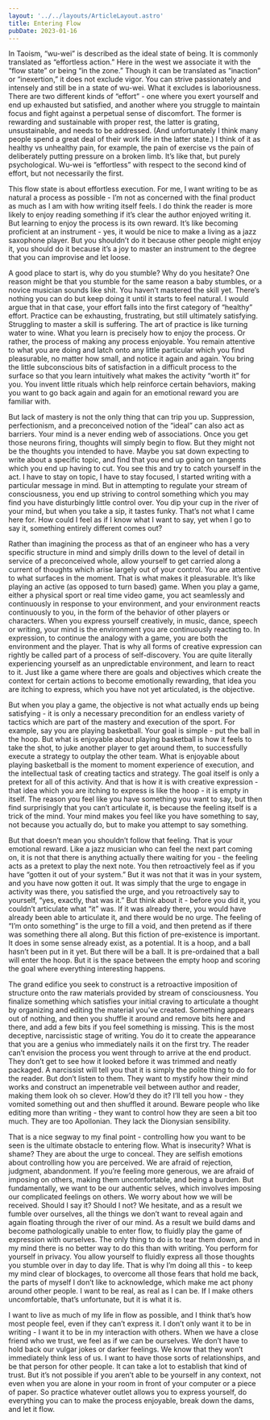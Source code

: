 ```yaml
---
layout: '../../layouts/ArticleLayout.astro'
title: Entering Flow
pubDate: 2023-01-16
---
```


In Taoism, “wu-wei” is described as the ideal state of being. It is commonly translated as “effortless action.” Here in the west we associate it with the “flow state” or being “in the zone.” Though it can be translated as “inaction” or “inexertion,” it does not exclude vigor. You can strive passionately and intensely and still be in a state of wu-wei. What it excludes is laboriousness. There are two different kinds of “effort” - one where you exert yourself and end up exhausted but satisfied, and another where you struggle to maintain focus and fight against a perpetual sense of discomfort. The former is rewarding and sustainable with proper rest, the latter is grating, unsustainable, and needs to be addressed. (And unfortunately I think many people spend a great deal of their work life in the latter state.) I think of it as healthy vs unhealthy pain, for example, the pain of exercise vs the pain of deliberately putting pressure on a broken limb. It’s like that, but purely psychological. Wu-wei is “effortless” with respect to the second kind of effort, but not necessarily the first.

This flow state is about effortless execution. For me, I want writing to be as natural a process as possible - I’m not as concerned with the final product as much as I am with how writing itself feels. I do think the reader is more likely to enjoy reading something if it’s clear the author enjoyed writing it. But learning to enjoy the process is its own reward. It’s like becoming proficient at an instrument - yes, it would be nice to make a living as a jazz saxophone player. But you shouldn’t do it because other people might enjoy it, you should do it because it’s a joy to master an instrument to the degree that you can improvise and let loose.

A good place to start is, why do you stumble? Why do you hesitate? One reason might be that you stumble for the same reason a baby stumbles, or a novice musician sounds like shit. You haven’t mastered the skill yet. There’s nothing you can do but keep doing it until it starts to feel natural. I would argue that in that case, your effort falls into the first category of “healthy” effort. Practice can be exhausting, frustrating, but still ultimately satisfying. Struggling to master a skill is suffering. The art of practice is like turning water to wine. What you learn is precisely how to enjoy the process. Or rather, the process of making any process enjoyable. You remain attentive to what you are doing and latch onto any little particular which you find pleasurable, no matter how small, and notice it again and again. You bring the little subconscious bits of satisfaction in a difficult process to the surface so that you learn intuitively what makes the activity “worth it” for you. You invent little rituals which help reinforce certain behaviors, making you want to go back again and again for an emotional reward you are familiar with.

 But lack of mastery is not the only thing that can trip you up. Suppression, perfectionism, and a preconceived notion of the “ideal” can also act as barriers. Your mind is a never ending web of associations. Once you get those neurons firing, thoughts will simply begin to flow. But they might not be the thoughts you intended to have. Maybe you sat down expecting to write about a specific topic, and find that you end up going on tangents which you end up having to cut. You see this and try to catch yourself in the act. I have to stay on topic, I have to stay focused, I started writing with a particular message in mind. But in attempting to regulate your stream of consciousness, you end up striving to control something which you may find you have disturbingly little control over. You dip your cup in the river of your mind, but when you take a sip, it tastes funky. That’s not what I came here for. How could I feel as if I know what I want to say, yet when I go to say it, something entirely different comes out?

Rather than imagining the process as that of an engineer who has a very specific structure in mind and simply drills down to the level of detail in service of a preconceived whole, allow yourself to get carried along a current of thoughts which arise largely out of your control. You are attentive to what surfaces in the moment. That is what makes it pleasurable. It’s like playing an active (as opposed to turn based) game. When you play a game, either a physical sport or real time video game, you act seamlessly and continuously in response to your environment, and your environment reacts continuously to you, in the form of the behavior of other players or characters. When you express yourself creatively, in music, dance, speech or writing, your mind is the environment you are continuously reacting to. In expression, to continue the analogy with a game, you are both the environment and the player. That is why all forms of creative expression can rightly be called part of a process of self-discovery. You are quite literally experiencing yourself as an unpredictable environment, and learn to react to it. Just like a game where there are goals and objectives which create the context for certain actions to become emotionally rewarding, that idea you are itching to express, which you have not yet articulated, is the objective.

But when you play a game, the objective is not what actually ends up being satisfying - it is only a necessary precondition for an endless variety of tactics which are part of the mastery and execution of the sport. For example, say you are playing basketball. Your goal is simple - put the ball in the hoop. But what is enjoyable about playing basketball is how it feels to take the shot, to juke another player to get around them, to successfully execute a strategy to outplay the other team. What is enjoyable about playing basketball is the moment to moment experience of execution, and the intellectual task of creating tactics and strategy. The goal itself is only a pretext for all of this activity. And that is how it is with creative expression - that idea which you are itching to express is like the hoop - it is empty in itself. The reason you feel like you have something you want to say, but then find surprisingly that you can’t articulate it, is because the feeling itself is a trick of the mind. Your mind makes you feel like you have something to say, not because you actually do, but to make you attempt to say something.

But that doesn’t mean you shouldn’t follow that feeling. That is your emotional reward. Like a jazz musician who can feel the next part coming on, it is not that there is anything actually there waiting for you - the feeling acts as a pretext to play the next note. You then retroactively feel as if you have “gotten it out of your system.” But it was not that it was in your system, and you have now gotten it out. It was simply that the urge to engage in activity was there, you satisfied the urge, and you retroactively say to yourself, “yes, exactly, that was it.” But think about it - before you did it, you couldn’t articulate what “it” was. If it was already there, you would have already been able to articulate it, and there would be no urge. The feeling of “I’m onto something” is the urge to fill a void, and then pretend as if there was something there all along. But this fiction of pre-existence is important. It does in some sense already exist, as a potential. It is a hoop, and a ball hasn’t been put in it yet. But there will be a ball. It is pre-ordained that a ball will enter the hoop. But it is the space between the empty hoop and scoring the goal where everything interesting happens.

The grand edifice you seek to construct is a retroactive imposition of structure onto the raw materials provided by stream of consciousness. You finalize something which satisfies your initial craving to articulate a thought by organizing and editing the material you’ve created. Something appears out of nothing, and then you shuffle it around and remove bits here and there, and add a few bits if you feel something is missing. This is the most deceptive, narcissistic stage of writing. You do it to create the appearance that you are a genius who immediately nails it on the first try. The reader can’t envision the process you went through to arrive at the end product. They don’t get to see how it looked before it was trimmed and neatly packaged. A narcissist will tell you that it is simply the polite thing to do for the reader. But don’t listen to them. They want to mystify how their mind works and construct an impenetrable veil between author and reader, making them look oh so clever. How’d they do it? I’ll tell you how - they vomited something out and then shuffled it around. Beware people who like editing more than writing - they want to control how they are seen a bit too much. They are too Apollonian. They lack the Dionysian sensibility.

That is a nice segway to my final point - controlling how you want to be seen is the ultimate obstacle to entering flow. What is insecurity? What is shame? They are about the urge to conceal. They are selfish emotions about controlling how you are perceived. We are afraid of rejection, judgment, abandonment. If you’re feeling more generous, we are afraid of imposing on others, making them uncomfortable, and being a burden. But fundamentally, we want to be our authentic selves, which involves imposing our complicated feelings on others. We worry about how we will be received. Should I say it? Should I not? We hesitate, and as a result we fumble over ourselves, all the things we don’t want to reveal again and again floating through the river of our mind. As a result we build dams and become pathologically unable to enter flow, to fluidly play the game of expression with ourselves. The only thing to do is to tear them down, and in my mind there is no better way to do this than with writing. You perform for yourself in privacy. You allow yourself to fluidly express all those thoughts you stumble over in day to day life. That is why I’m doing all this - to keep my mind clear of blockages, to overcome all those fears that hold me back, the parts of myself I don’t like to acknowledge, which make me act phony around other people. I want to be real, as real as I can be. If I make others uncomfortable, that’s unfortunate, but it is what it is.

I want to live as much of my life in flow as possible, and I think that’s how most people feel, even if they can’t express it. I don’t only want it to be in writing - I want it to be in my interaction with others. When we have a close friend who we trust, we feel as if we can be ourselves. We don’t have to hold back our vulgar jokes or darker feelings. We know that they won’t immediately think less of us. I want to have those sorts of relationships, and be that person for other people. It can take a lot to establish that kind of trust. But it’s not possible if you aren’t able to be yourself in any context, not even when you are alone in your room in front of your computer or a piece of paper. So practice whatever outlet allows you to express yourself, do everything you can to make the process enjoyable, break down the dams, and let it flow.
